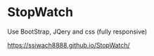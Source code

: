 # StopWatch
Use BootStrap, JQery and css (fully responsive)

https://ssiwach8888.github.io/StopWatch/
